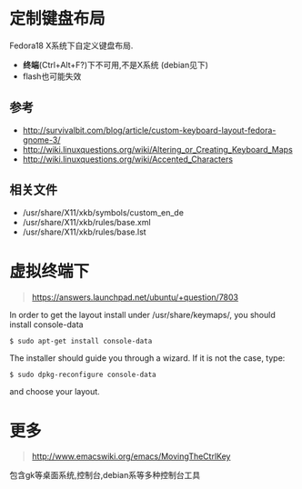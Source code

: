 # 定制键盘布局

Fedora18 X系统下自定义键盘布局.

* **终端**(Ctrl+Alt+F?)下不可用,不是X系统 (debian见下)
* flash也可能失效

## 参考
* <http://survivalbit.com/blog/article/custom-keyboard-layout-fedora-gnome-3/>
* <http://wiki.linuxquestions.org/wiki/Altering_or_Creating_Keyboard_Maps>
* <http://wiki.linuxquestions.org/wiki/Accented_Characters>

## 相关文件

* /usr/share/X11/xkb/symbols/custom_en_de
* /usr/share/X11/xkb/rules/base.xml
* /usr/share/X11/xkb/rules/base.lst

# 虚拟终端下

> https://answers.launchpad.net/ubuntu/+question/7803

In order to get the layout install under /usr/share/keymaps/, you should install console-data

    $ sudo apt-get install console-data

The installer should guide you through a wizard. If it is not the case, type:

    $ sudo dpkg-reconfigure console-data

and choose your layout.

# 更多

> http://www.emacswiki.org/emacs/MovingTheCtrlKey

包含gk等桌面系统,控制台,debian系等多种控制台工具